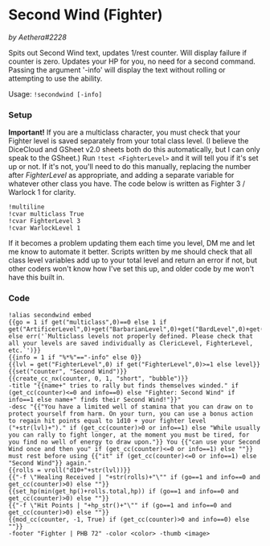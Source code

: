 # Second Wind (Fighter)
*by Aethera#2228*

Spits out Second Wind text, updates 1/rest counter. Will display failure if counter is zero. Updates your HP for you, no need for a second command. Passing the argument '-info' will display the text without rolling or attempting to use the ability.

Usage: `!secondwind [-info]`

### Setup

**Important!** If you are a multiclass character, you must check that your Fighter level is saved separately from your total class level. (I believe the DiceCloud and GSheet v2.0 sheets both do this automatically, but I can only speak to the GSheet.) Run `!test <FighterLevel>` and it will tell you if it's set up or not. If it's not, you'll need to do this manually, replacing the number after *FighterLevel* as appropriate, and adding a separate variable for whatever other class you have. The code below is written as Fighter 3 / Warlock 1 for clarity.
```
!multiline
!cvar multiclass True
!cvar FighterLevel 3
!cvar WarlockLevel 1
```
If it becomes a problem updating them each time you level, DM me and let me know to automate it better. Scripts written by me should check that all class level variables add up to your total level and return an error if not, but other coders won't know how I've set this up, and older code by me won't have this built in.

### Code
```  
!alias secondwind embed
{{go = 1 if get("multiclass",0)==0 else 1 if get("ArtificerLevel",0)+get("BarbarianLevel",0)+get("BardLevel",0)+get("ClericLevel",0)+get("DruidLevel",0)+get("FighterLevel",0)+get("MonkLevel",0)+get("MysticLevel",0)+get("PaladinLevel",0)+get("RangerLevel",0)+get("RogueLevel",0)+get("SorcererLevel",0)+get("WarlockLevel",0)+get("WizardLevel",0)==level else err('`Multiclass levels not properly defined. Please check that all your levels are saved individually as ClericLevel, FighterLevel, etc.`')}}
{{info = 1 if "%*%"=="-info" else 0}}
{{lvl = get("FighterLevel",0) if get("FighterLevel",0)>=1 else level}}
{{set("counter", "Second Wind")}}
{{create_cc_nx(counter, 0, 1, "short", "bubble")}}
-title "{{name+" tries to rally but finds themselves winded." if (get_cc(counter)<=0 and info==0) else "Fighter: Second Wind" if info==1 else name+" finds their Second Wind!"}}"
-desc "{{"You have a limited well of stamina that you can draw on to protect yourself from harm. On your turn, you can use a bonus action to regain hit points equal to 1d10 + your fighter level ("+str(lvl)+")." if (get_cc(counter)>0 or info==1) else "While usually you can rally to fight longer, at the moment you must be tired, for you find no well of energy to draw upon."}} You {{"can use your Second Wind once and then you" if (get_cc(counter)<=0 or info==1) else ""}} must rest before using {{"it" if (get_cc(counter)<=0 or info==1) else "Second Wind"}} again."
{{rolls = vroll("d10+"+str(lvl))}}
{{"-f \"Healing Received | "+str(rolls)+"\"" if (go==1 and info==0 and get_cc(counter)>0) else ""}}
{{set_hp(min(get_hp()+rolls.total,hp)) if (go==1 and info==0 and get_cc(counter)>0) else ""}}
{{"-f \"Hit Points | "+hp_str()+"\"" if (go==1 and info==0 and get_cc(counter)>0) else ""}}
{{mod_cc(counter, -1, True) if (get_cc(counter)>0 and info==0) else ""}}
-footer "Fighter | PHB 72" -color <color> -thumb <image>
```
